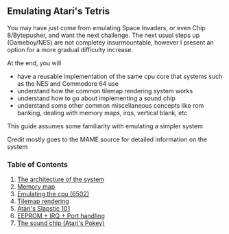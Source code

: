 ## Emulating Atari's Tetris

You may have just come from emulating Space Invaders, or even Chip 8/Bytepusher, and want the next challenge. The next usual steps up (Gameboy/NES) are not completey insurmountable, however I present an option for a more gradual difficulty increase.

At the end, you will
- have a reusable implementation of the same cpu core that systems such as the NES and Commodore 64 use
- understand how the common tilemap rendering system works
- understand how to go about implementing a sound chip
- understand some other common miscellaneous concepts like rom banking, dealing with memory maps, irqs, vertical blank, etc

This guide assumes some familiarity with emulating a simpler system

Credit mostly goes to the MAME source for detailed information on the system

### Table of Contents

1. [The architecture of the system](architecture.md)
2. [Memory map](memorymap.md)
3. [Emulating the cpu (6502)](6502.md)
4. [Tilemap rendering](rendering.md)
5. [Atari's Slapstic 101](slapstic101.md)
6. [EEPROM + IRQ + Port handling](eeprom_irq_port_handling.md)
7. [The sound chip (Atari's Pokey)](pokey.md)
